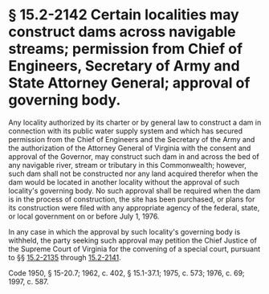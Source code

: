 # § 15.2-2142 Certain localities may construct dams across navigable streams; permission from Chief of Engineers, Secretary of Army and State Attorney General; approval of governing body.

<p>Any locality authorized by its charter or by general law to construct a dam in connection with its public water supply system and which has secured permission from the Chief of Engineers and the Secretary of the Army and the authorization of the Attorney General of Virginia with the consent and approval of the Governor, may construct such dam in and across the bed of any navigable river, stream or tributary in this Commonwealth; however, such dam shall not be constructed nor any land acquired therefor when the dam would be located in another locality without the approval of such locality's governing body. No such approval shall be required when the dam is in the process of construction, the site has been purchased, or plans for its construction were filed with any appropriate agency of the federal, state, or local government on or before July 1, 1976.</p><p>In any case in which the approval by such locality's governing body is withheld, the party seeking such approval may petition the Chief Justice of the Supreme Court of Virginia for the convening of a special court, pursuant to §§ <a href='http://law.lis.virginia.gov/vacode/15.2-2135/'>15.2-2135</a> through <a href='http://law.lis.virginia.gov/vacode/15.2-2141/'>15.2-2141</a>.</p><p>Code 1950, § 15-20.7; 1962, c. 402, § 15.1-37.1; 1975, c. 573; 1976, c. 69; 1997, c. 587.</p>